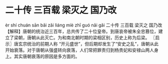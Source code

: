 # 二十传     三百载     梁灭之     国乃改

èr shí chuán 	sān bǎi zǎi 	liáng miè zhī 	guó nǎi gǎi
二十传 	三百载 	梁灭之 	国乃改
【解释】唐朝的统治近三百年，总共传了二十位皇帝。到唐哀帝被朱全忠篡位，建立了梁朝，唐朝从此灭亡。为和南北朝时期的梁相区别，历史上称为后梁。
〖启示〗唐玄宗统治的前期人称 “开元盛世”，但后期却发生了“安史之乱”，唐朝从此开始衰落。对于唐朝从强盛转向衰落，人们常把罪责归到杨贵妃和安禄山两人身上。其实唐朝衰落的原因是多方面的。
